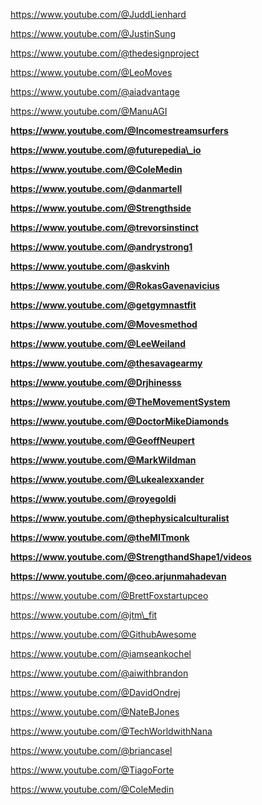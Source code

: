 https://www.youtube.com/@JuddLienhard

https://www.youtube.com/@JustinSung

https://www.youtube.com/@thedesignproject

https://www.youtube.com/@LeoMoves

https://www.youtube.com/@aiadvantage

https://www.youtube.com/@ManuAGI

**https://www.youtube.com/@Incomestreamsurfers**

**https://www.youtube.com/@futurepedia\_io**

**https://www.youtube.com/@ColeMedin**

**https://www.youtube.com/@danmartell**

**https://www.youtube.com/@Strengthside**

**https://www.youtube.com/@trevorsinstinct**

**https://www.youtube.com/@andrystrong1**

**https://www.youtube.com/@askvinh**

**https://www.youtube.com/@RokasGavenavicius**

**https://www.youtube.com/@getgymnastfit**

**https://www.youtube.com/@Movesmethod**

**https://www.youtube.com/@LeeWeiland**

**https://www.youtube.com/@thesavagearmy**

**https://www.youtube.com/@Drjhinesss**

**https://www.youtube.com/@TheMovementSystem**

**https://www.youtube.com/@DoctorMikeDiamonds**

**https://www.youtube.com/@GeoffNeupert**

**https://www.youtube.com/@MarkWildman**

**https://www.youtube.com/@Lukealexxander**

**https://www.youtube.com/@royegoldi**

**https://www.youtube.com/@thephysicalculturalist**

**https://www.youtube.com/@theMITmonk**

**https://www.youtube.com/@StrengthandShape1/videos**

**https://www.youtube.com/@ceo.arjunmahadevan**

https://www.youtube.com/@BrettFoxstartupceo

https://www.youtube.com/@jtm\_fit

https://www.youtube.com/@GithubAwesome

https://www.youtube.com/@iamseankochel

https://www.youtube.com/@aiwithbrandon

https://www.youtube.com/@DavidOndrej

https://www.youtube.com/@NateBJones

https://www.youtube.com/@TechWorldwithNana

https://www.youtube.com/@briancasel

https://www.youtube.com/@TiagoForte

https://www.youtube.com/@ColeMedin



